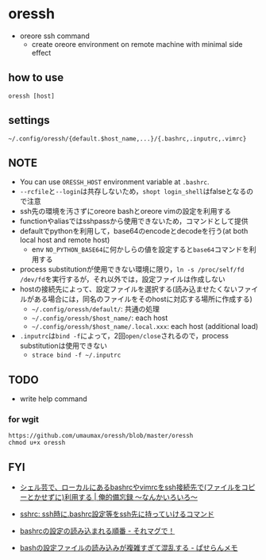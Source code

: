 # oressh

* oreore ssh command
  * create oreore environment on remote machine with minimal side effect

## how to use
```
oressh [host]
```

## settings
```
~/.config/oressh/{default.$host_name,...}/{.bashrc,.inputrc,.vimrc}
```

## NOTE
* You can use `ORESSH_HOST` environment variable at `.bashrc`.
* `--rcfile`と`--login`は共存しないため，`shopt login_shell`はfalseとなるので注意
* ssh先の環境を汚さずにoreore bashとoreore vimの設定を利用する
* functionやaliasではsshpassから使用できないため，コマンドとして提供
* defaultでpythonを利用して，base64のencodeとdecodeを行う(at both local host and remote host)
  * env `NO_PYTHON_BASE64`に何かしらの値を設定すると`base64`コマンドを利用する
* process substitutionが使用できない環境に限り，`ln -s /proc/self/fd /dev/fd`を実行するが，それ以外では，設定ファイルは作成しない
* hostの接続先によって、設定ファイルを選択する(読み込ませたくないファイルがある場合には，同名のファイルをそのhostに対応する場所に作成する)
  * `~/.config/oressh/default/`: 共通の処理
  * `~/.config/oressh/$host_name/`: each host
  * `~/.config/oressh/$host_name/.local.xxx`: each host (additional load)
* `.inputrc`は`bind -f`によって，2回`open/close`されるので，process substitutionは使用できない
  * `strace bind -f ~/.inputrc`

## TODO
* write help command

### for wgit
```
https://github.com/umaumax/oressh/blob/master/oressh
chmod u+x oressh
```

## FYI
* [シェル芸で、ローカルにあるbashrcやvimrcをssh接続先で\(ファイルをコピーとかせずに\)利用する \| 俺的備忘録 〜なんかいろいろ〜]( https://orebibou.com/2018/10/%E3%82%B7%E3%82%A7%E3%83%AB%E8%8A%B8%E3%81%A7%E3%80%81%E3%83%AD%E3%83%BC%E3%82%AB%E3%83%AB%E3%81%AB%E3%81%82%E3%82%8Bbashrc%E3%82%84vimrc%E3%82%92ssh%E6%8E%A5%E7%B6%9A%E5%85%88%E3%81%A7%E3%83%95/ )
* [sshrc: ssh時に\.bashrc設定等をssh先に持っていけるコマンド]( https://rcmdnk.com/blog/2018/01/31/computer-bash-zsh-network/ )

* [bashrcの設定の読み込まれる順番 \- それマグで！]( http://takuya-1st.hatenablog.jp/entry/20110102/1293970212 )
* [bashの設定ファイルの読み込みが複雑すぎて混乱する \- ぱせらんメモ]( https://pasela.hatenablog.com/entry/20090209/bash )
